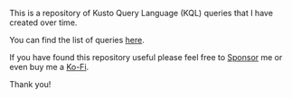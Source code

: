 This is a repository of Kusto Query Language (KQL) queries that I have created over time. 

You can find the list of queries [here](queries.md). 

If you have found this repository useful please feel free to [Sponsor](https://github.com/sponsors/weeyin83) me or even buy me a [Ko-Fi](https://ko-fi.com/techielass). 

Thank you!